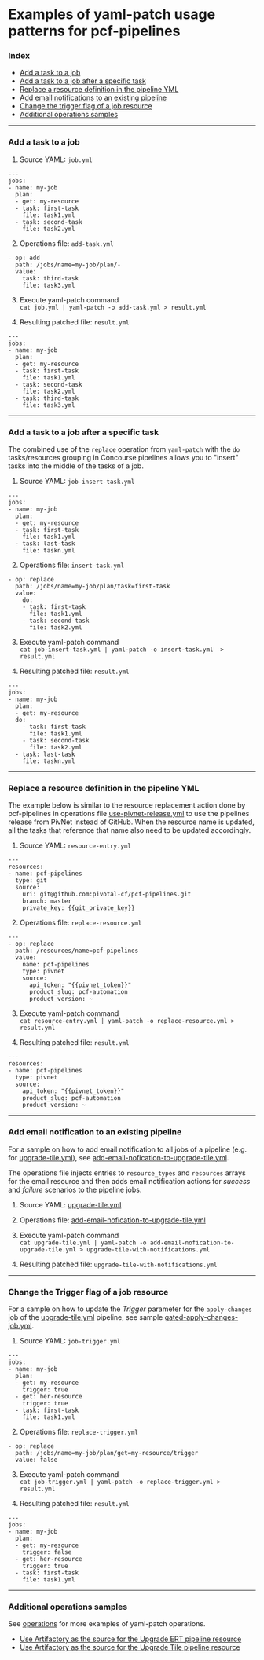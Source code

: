 # Examples of yaml-patch usage patterns for pcf-pipelines

### Index

- [Add a task to a job](#add-task-to-job)
- [Add a task to a job after a specific task](#add-task-to-job-after-another-task)
- [Replace a resource definition in the pipeline YML](#replace-resource-definition)
- [Add email notifications to an existing pipeline](#add-email-nofitications)
- [Change the trigger flag of a job resource](#change-trigger-flag)
- [Additional operations samples](#additional-operations-samples)

---

### <a name="add-task-to-job"></a> Add a task to a job

1. Source YAML: `job.yml`  
```  
---  
jobs:  
- name: my-job  
  plan:  
  - get: my-resource  
  - task: first-task  
    file: task1.yml  
  - task: second-task  
    file: task2.yml    
```  
2. Operations file: `add-task.yml`  
```  
- op: add  
  path: /jobs/name=my-job/plan/-  
  value:  
    task: third-task  
    file: task3.yml  
```  
3. Execute yaml-patch command  
   `cat job.yml | yaml-patch -o add-task.yml > result.yml`    

4. Resulting patched file: `result.yml`  
```  
---  
jobs:  
- name: my-job  
  plan:  
  - get: my-resource  
  - task: first-task  
    file: task1.yml  
  - task: second-task  
    file: task2.yml  
  - task: third-task  
    file: task3.yml      
```  


---

### <a name="add-task-to-job-after-another-task"></a> Add a task to a job after a specific task

The combined use of the `replace` operation from `yaml-patch` with the `do` tasks/resources grouping in Concourse pipelines allows you to "insert" tasks into the middle of the tasks of a job.

1. Source YAML: `job-insert-task.yml`  
```  
---  
jobs:  
- name: my-job  
  plan:  
  - get: my-resource  
  - task: first-task  
    file: task1.yml  
  - task: last-task  
    file: taskn.yml    
```  
2. Operations file: `insert-task.yml`  
```  
- op: replace  
  path: /jobs/name=my-job/plan/task=first-task   
  value:  
    do:  
    - task: first-task  
      file: task1.yml  
    - task: second-task   
      file: task2.yml  
```  
3. Execute yaml-patch command  
   `cat job-insert-task.yml | yaml-patch -o insert-task.yml  > result.yml`    

4. Resulting patched file: `result.yml`  
```  
---  
jobs:  
- name: my-job  
  plan:  
  - get: my-resource  
  do:  
    - task: first-task  
      file: task1.yml  
    - task: second-task   
      file: task2.yml   
  - task: last-task   
    file: taskn.yml        
```  


---


### <a name="replace-resource-definition"> Replace a resource definition in the pipeline YML

The example below is similar to the resource replacement action done by pcf-pipelines in operations file [use-pivnet-release.yml](https://github.com/pivotal-cf/pcf-pipelines/tree/master/operations/use-pivnet-release.yml) to use the pipelines release from PivNet instead of GitHub. When the resource name is updated, all the tasks that reference that name also need to be updated accordingly.    

1. Source YAML: `resource-entry.yml`  
```  
---  
resources:  
- name: pcf-pipelines  
  type: git  
  source:  
    uri: git@github.com:pivotal-cf/pcf-pipelines.git  
    branch: master  
    private_key: {{git_private_key}}  
```  
2. Operations file: `replace-resource.yml`  
```  
---  
- op: replace  
  path: /resources/name=pcf-pipelines  
  value:  
    name: pcf-pipelines
    type: pivnet  
    source:  
      api_token: "{{pivnet_token}}"  
      product_slug: pcf-automation  
      product_version: ~  
```  
3. Execute yaml-patch command  
   `cat resource-entry.yml | yaml-patch -o replace-resource.yml > result.yml`    

4. Resulting patched file: `result.yml`  
```  
---   
resources:  
- name: pcf-pipelines
  type: pivnet  
  source:  
    api_token: "{{pivnet_token}}"  
    product_slug: pcf-automation  
    product_version: ~    
```  


---


### <a name="add-email-nofitications"> Add email notification to an existing pipeline

For a sample on how to add email notification to all jobs of a pipeline (e.g. for [upgrade-tile.yml](https://github.com/pivotal-cf/pcf-pipelines/blob/master/upgrade-tile/pipeline.yml)), see  [add-email-nofication-to-upgrade-tile.yml](https://github.com/pivotal-cf/pcf-pipelines/blob/master/operations/add-email-nofication-to-upgrade-tile.yml).

The operations file injects entries to `resource_types` and `resources` arrays for the email resource and then adds email notification actions for *success* and *failure* scenarios to the pipeline jobs.

1. Source YAML:  [upgrade-tile.yml](https://github.com/pivotal-cf/pcf-pipelines/blob/master/upgrade-tile/pipeline.yml)  

2. Operations file:  [add-email-nofication-to-upgrade-tile.yml](https://github.com/pivotal-cf/pcf-pipelines/blob/master/operations/add-email-nofication-to-upgrade-tile.yml)  

3. Execute yaml-patch command  
   `cat upgrade-tile.yml | yaml-patch -o add-email-nofication-to-upgrade-tile.yml > upgrade-tile-with-notifications.yml`    

4. Resulting patched file: `upgrade-tile-with-notifications.yml`  


---


### <a name="change-trigger-flag"> Change the Trigger flag of a job resource

For a sample on how to update the *Trigger* parameter for the `apply-changes` job of the [upgrade-tile.yml](https://github.com/pivotal-cf/pcf-pipelines/blob/master/upgrade-tile/pipeline.yml#L103) pipeline, see sample [gated-apply-changes-job.yml](https://github.com/pivotal-cf/pcf-pipelines/blob/master/operations/gated-apply-changes-job.yml).

1. Source YAML: `job-trigger.yml`  
```  
---  
jobs:  
- name: my-job  
  plan:  
  - get: my-resource  
    trigger: true
  - get: her-resource  
    trigger: true
  - task: first-task  
    file: task1.yml  
```  
2. Operations file: `replace-trigger.yml`  
```  
- op: replace
  path: /jobs/name=my-job/plan/get=my-resource/trigger
  value: false
```  
3. Execute yaml-patch command  
   `cat job-trigger.yml | yaml-patch -o replace-trigger.yml > result.yml`    

4. Resulting patched file: `result.yml`  
```  
---  
jobs:  
- name: my-job  
  plan:  
  - get: my-resource  
    trigger: false
  - get: her-resource  
    trigger: true
  - task: first-task  
    file: task1.yml  
```  

---


### <a name="additional-operations-samples"> Additional operations samples

See [operations](https://github.com/pivotal-cf/pcf-pipelines/tree/master/operations) for more examples of yaml-patch operations.

- [Use Artifactory as the source for the Upgrade ERT pipeline resource](https://github.com/pivotal-cf/pcf-pipelines/tree/master/operations/upgrade-ert-use-artifactory.yml)
- [Use Artifactory as the source for the Upgrade Tile pipeline resource](https://github.com/pivotal-cf/pcf-pipelines/tree/master/operations/upgrade-tile-use-artifactory.yml)
